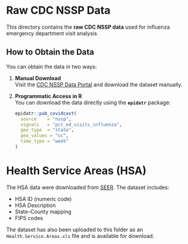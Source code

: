 # Raw CDC NSSP Data

This directory contains the **raw CDC NSSP data** used for influenza emergency department visit analysis.

## How to Obtain the Data

You can obtain the data in two ways:

1. **Manual Download**  
   Visit the [CDC NSSP Data Portal](https://data.cdc.gov/Public-Health-Surveillance/NSSP-Emergency-Department-Visit-Trajectories-by-St/rdmq-nq56/about_data) and download the dataset manually.

2. **Programmatic Access in R**  
   You can download the data directly using the **`epidatr`** package:

   ```r
   epidatr::pub_covidcast(
     source    = "nssp",
     signals   = "pct_ed_visits_influenza",
     geo_type  = "state",
     geo_values = "sc",
     time_type = "week"
   )


# Health Service Areas (HSA)
   The HSA data were downloaded from [SEER](https://seer.cancer.gov/seerstat/variables/countyattribs/hsa.html). The dataset includes:
   - HSA ID (numeric code)
   - HSA Description
   - State–County mapping
   - FIPS codes

   The dataset has also been uploaded to this folder as an `Health.Service.Areas.xls` file and is available for download.
   